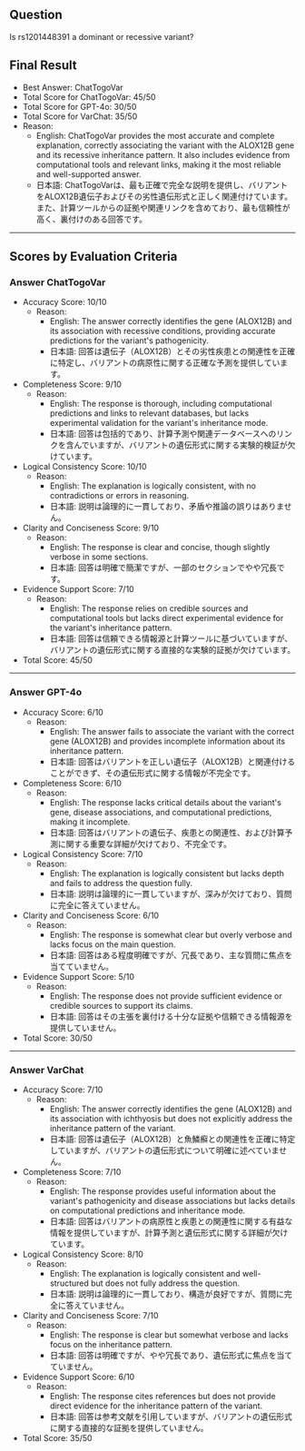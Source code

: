 ## Question

Is rs1201448391 a dominant or recessive variant?

## Final Result

- Best Answer: ChatTogoVar
- Total Score for ChatTogoVar: 45/50
- Total Score for GPT-4o: 30/50
- Total Score for VarChat: 35/50
- Reason:
  - English: ChatTogoVar provides the most accurate and complete explanation, correctly associating the variant with the ALOX12B gene and its recessive inheritance pattern. It also includes evidence from computational tools and relevant links, making it the most reliable and well-supported answer.
  - 日本語: ChatTogoVarは、最も正確で完全な説明を提供し、バリアントをALOX12B遺伝子およびその劣性遺伝形式と正しく関連付けています。また、計算ツールからの証拠や関連リンクを含めており、最も信頼性が高く、裏付けのある回答です。

---

## Scores by Evaluation Criteria

### Answer ChatTogoVar
- Accuracy Score: 10/10
  - Reason: 
    - English: The answer correctly identifies the gene (ALOX12B) and its association with recessive conditions, providing accurate predictions for the variant's pathogenicity.
    - 日本語: 回答は遺伝子（ALOX12B）とその劣性疾患との関連性を正確に特定し、バリアントの病原性に関する正確な予測を提供しています。
- Completeness Score: 9/10
  - Reason: 
    - English: The response is thorough, including computational predictions and links to relevant databases, but lacks experimental validation for the variant's inheritance mode.
    - 日本語: 回答は包括的であり、計算予測や関連データベースへのリンクを含んでいますが、バリアントの遺伝形式に関する実験的検証が欠けています。
- Logical Consistency Score: 10/10
  - Reason: 
    - English: The explanation is logically consistent, with no contradictions or errors in reasoning.
    - 日本語: 説明は論理的に一貫しており、矛盾や推論の誤りはありません。
- Clarity and Conciseness Score: 9/10
  - Reason: 
    - English: The response is clear and concise, though slightly verbose in some sections.
    - 日本語: 回答は明確で簡潔ですが、一部のセクションでやや冗長です。
- Evidence Support Score: 7/10
  - Reason: 
    - English: The response relies on credible sources and computational tools but lacks direct experimental evidence for the variant's inheritance pattern.
    - 日本語: 回答は信頼できる情報源と計算ツールに基づいていますが、バリアントの遺伝形式に関する直接的な実験的証拠が欠けています。
- Total Score: 45/50

---

### Answer GPT-4o
- Accuracy Score: 6/10
  - Reason: 
    - English: The answer fails to associate the variant with the correct gene (ALOX12B) and provides incomplete information about its inheritance pattern.
    - 日本語: 回答はバリアントを正しい遺伝子（ALOX12B）と関連付けることができず、その遺伝形式に関する情報が不完全です。
- Completeness Score: 6/10
  - Reason: 
    - English: The response lacks critical details about the variant's gene, disease associations, and computational predictions, making it incomplete.
    - 日本語: 回答はバリアントの遺伝子、疾患との関連性、および計算予測に関する重要な詳細が欠けており、不完全です。
- Logical Consistency Score: 7/10
  - Reason: 
    - English: The explanation is logically consistent but lacks depth and fails to address the question fully.
    - 日本語: 説明は論理的に一貫していますが、深みが欠けており、質問に完全に答えていません。
- Clarity and Conciseness Score: 6/10
  - Reason: 
    - English: The response is somewhat clear but overly verbose and lacks focus on the main question.
    - 日本語: 回答はある程度明確ですが、冗長であり、主な質問に焦点を当てていません。
- Evidence Support Score: 5/10
  - Reason: 
    - English: The response does not provide sufficient evidence or credible sources to support its claims.
    - 日本語: 回答はその主張を裏付ける十分な証拠や信頼できる情報源を提供していません。
- Total Score: 30/50

---

### Answer VarChat
- Accuracy Score: 7/10
  - Reason: 
    - English: The answer correctly identifies the gene (ALOX12B) and its association with ichthyosis but does not explicitly address the inheritance pattern of the variant.
    - 日本語: 回答は遺伝子（ALOX12B）と魚鱗癬との関連性を正確に特定していますが、バリアントの遺伝形式について明確に述べていません。
- Completeness Score: 7/10
  - Reason: 
    - English: The response provides useful information about the variant's pathogenicity and disease associations but lacks details on computational predictions and inheritance mode.
    - 日本語: 回答はバリアントの病原性と疾患との関連性に関する有益な情報を提供していますが、計算予測と遺伝形式に関する詳細が欠けています。
- Logical Consistency Score: 8/10
  - Reason: 
    - English: The explanation is logically consistent and well-structured but does not fully address the question.
    - 日本語: 説明は論理的に一貫しており、構造が良好ですが、質問に完全に答えていません。
- Clarity and Conciseness Score: 7/10
  - Reason: 
    - English: The response is clear but somewhat verbose and lacks focus on the inheritance pattern.
    - 日本語: 回答は明確ですが、やや冗長であり、遺伝形式に焦点を当てていません。
- Evidence Support Score: 6/10
  - Reason: 
    - English: The response cites references but does not provide direct evidence for the inheritance pattern of the variant.
    - 日本語: 回答は参考文献を引用していますが、バリアントの遺伝形式に関する直接的な証拠を提供していません。
- Total Score: 35/50